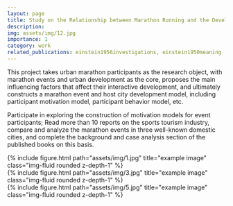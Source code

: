 ```yaml
---
layout: page
title: Study on the Relationship between Marathon Running and the Development of Chinese Urban Culture
description: 
img: assets/img/12.jpg
importance: 1
category: work
related_publications: einstein1956investigations, einstein1950meaning
---
```


This project takes urban marathon participants as the research object, with marathon events and urban development as the core, proposes the main influencing factors that affect their interactive development, and ultimately constructs a marathon event and host city development model, including participant motivation model, participant behavior model, etc.

Participate in exploring the construction of motivation models for event participants; Read more than 10 reports on the sports tourism industry, compare and analyze the marathon events in three well-known domestic cities, and complete the background and case analysis section of the published books on this basis.



<div class="row">
    <div class="col-sm mt-3 mt-md-0">
        {% include figure.html path="assets/img/1.jpg" title="example image" class="img-fluid rounded z-depth-1" %}
    </div>
    <div class="col-sm mt-3 mt-md-0">
        {% include figure.html path="assets/img/3.jpg" title="example image" class="img-fluid rounded z-depth-1" %}
    </div>
    <div class="col-sm mt-3 mt-md-0">
        {% include figure.html path="assets/img/5.jpg" title="example image" class="img-fluid rounded z-depth-1" %}
    </div>
</div>

